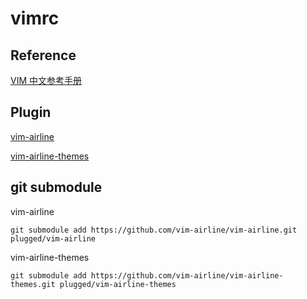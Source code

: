 # vimrc

## Reference

[VIM 中文参考手册](https://yianwillis.github.io/vimcdoc/doc/help.html)

## Plugin

[vim-airline](https://github.com/vim-airline)

[vim-airline-themes](https://github.com/vim-airline/vim-airline-themes)

## git submodule

vim-airline

```git
git submodule add https://github.com/vim-airline/vim-airline.git plugged/vim-airline
```

vim-airline-themes

```git
git submodule add https://github.com/vim-airline/vim-airline-themes.git plugged/vim-airline-themes
```
